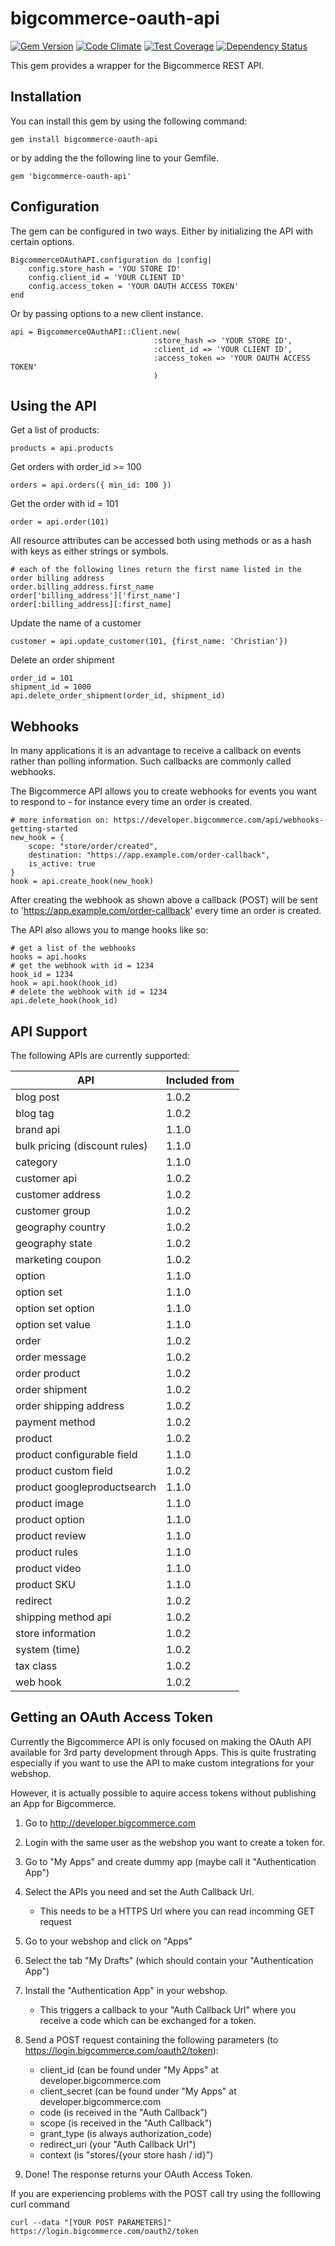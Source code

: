 bigcommerce-oauth-api
==========================
[![Gem Version](https://badge.fury.io/rb/bigcommerce-oauth-api.svg)](http://badge.fury.io/rb/bigcommerce-oauth-api)
[![Code Climate](https://codeclimate.com/github/corthmann/bigcommerce-oauth-api/badges/gpa.svg)](https://codeclimate.com/github/corthmann/bigcommerce-oauth-api)
[![Test Coverage](https://codeclimate.com/github/corthmann/bigcommerce-oauth-api/badges/coverage.svg)](https://codeclimate.com/github/corthmann/bigcommerce-oauth-api)
[![Dependency Status](https://gemnasium.com/corthmann/bigcommerce-oauth-api.svg)](https://gemnasium.com/corthmann/bigcommerce-oauth-api)

This gem provides a wrapper for the Bigcommerce REST API.

Installation
-------------
You can install this gem by using the following command:
```
gem install bigcommerce-oauth-api
```
or by adding the the following line to your Gemfile.
```
gem 'bigcommerce-oauth-api'
```

Configuration
-------------
The gem can be configured in two ways. Either by initializing the API with certain options.
```
BigcommerceOAuthAPI.configuration do |config|
    config.store_hash = 'YOU STORE ID'
    config.client_id = 'YOUR CLIENT ID'
    config.access_token = 'YOUR OAUTH ACCESS TOKEN'
end
```

Or by passing options to a new client instance.
```
api = BigcommerceOAuthAPI::Client.new(
                                :store_hash => 'YOUR STORE ID',
                                :client_id => 'YOUR CLIENT ID',
                                :access_token => 'YOUR OAUTH ACCESS TOKEN'
                                )
```

Using the API
-------------
Get a list of products:
```
products = api.products
```
Get orders with order_id >= 100
```
orders = api.orders({ min_id: 100 })
```
Get the order with id = 101
```
order = api.order(101)
```
All resource attributes can be accessed both using methods or as a hash with keys as either strings or symbols.
```
# each of the following lines return the first name listed in the order billing address
order.billing_address.first_name
order['billing_address']['first_name']
order[:billing_address][:first_name]
```
Update the name of a customer
```
customer = api.update_customer(101, {first_name: 'Christian'})
```
Delete an order shipment
```
order_id = 101
shipment_id = 1000
api.delete_order_shipment(order_id, shipment_id)
```
Webhooks
-------------
In many applications it is an advantage to receive a callback on events rather than polling information. Such callbacks are commonly called webhooks.

The Bigcommerce API allows you to create webhooks for events you want to respond to - for instance every time an order is created.
```
# more information on: https://developer.bigcommerce.com/api/webhooks-getting-started
new_hook = {
    scope: "store/order/created",
    destination: "https://app.example.com/order-callback",
    is_active: true
}
hook = api.create_hook(new_hook)
```
After creating the webhook as shown above a callback (POST) will be sent to 'https://app.example.com/order-callback' every time an order is created.

The API also allows you to mange hooks like so:
```
# get a list of the webhooks
hooks = api.hooks
# get the webhook with id = 1234
hook_id = 1234
hook = api.hook(hook_id)
# delete the webhook with id = 1234
api.delete_hook(hook_id)
```

API Support
-------------
The following APIs are currently supported:

API | Included from
--- | ---
blog post | 1.0.2
blog tag | 1.0.2
brand api | 1.1.0
bulk pricing (discount rules) | 1.1.0
category | 1.1.0
customer api | 1.0.2
customer address | 1.0.2
customer group | 1.0.2
geography country | 1.0.2
geography state | 1.0.2
marketing coupon | 1.0.2
option | 1.1.0
option set | 1.1.0
option set option | 1.1.0
option set value | 1.1.0
order | 1.0.2
order message | 1.0.2
order product | 1.0.2
order shipment | 1.0.2
order shipping address | 1.0.2
payment method | 1.0.2
product | 1.0.2
product configurable field | 1.1.0
product custom field | 1.0.2
product googleproductsearch | 1.1.0
product image | 1.1.0
product option | 1.1.0
product review | 1.1.0
product rules | 1.1.0
product video | 1.1.0
product SKU | 1.1.0
redirect | 1.0.2
shipping method api | 1.0.2
store information | 1.0.2
system (time) | 1.0.2
tax class | 1.0.2
web hook | 1.0.2

Getting an OAuth Access Token
-------------
Currently the Bigcommerce API is only focused on making the OAuth API available for 3rd party development through Apps.
This is quite frustrating especially if you want to use the API to make custom integrations for your webshop.

However, it is actually possible to aquire access tokens without publishing an App for Bigcommerce.

1.  Go to http://developer.bigcommerce.com

2.  Login with the same user as the webshop you want to create a token for.

3.  Go to "My Apps" and create dummy app (maybe call it "Authentication App")

4.  Select the APIs you need and set the Auth Callback Url.
    * This needs to be a HTTPS Url where you can read incomming GET request

5.  Go to your webshop and click on "Apps"

6.  Select the tab "My Drafts" (which should contain your "Authentication App")

7.  Install the "Authentication App" in your webshop.
    * This triggers a callback to your "Auth Callback Url" where you receive a code which can be exchanged for a token.

8.  Send a POST request containing the following parameters (to https://login.bigcommerce.com/oauth2/token):
    * client_id (can be found under "My Apps" at developer.bigcommerce.com
    * client_secret (can be found under "My Apps" at developer.bigcommerce.com
    * code (is received in the "Auth Callback")
    * scope (is received in the "Auth Callback")
    * grant_type (is always authorization_code)
    * redirect_uri (your "Auth Callback Url")
    * context (is "stores/{your store hash / id}")

9.  Done! The response returns your OAuth Access Token.

If you are experiencing problems with the POST call try using the folllowing curl command
```
curl --data "[YOUR POST PARAMETERS]" https://login.bigcommerce.com/oauth2/token
```